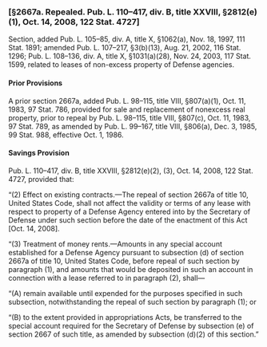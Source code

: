 ### [§2667a. Repealed. Pub. L. 110–417, div. B, title XXVIII, §2812(e)(1), Oct. 14, 2008, 122 Stat. 4727] ###

Section, added Pub. L. 105–85, div. A, title X, §1062(a), Nov. 18, 1997, 111 Stat. 1891; amended Pub. L. 107–217, §3(b)(13), Aug. 21, 2002, 116 Stat. 1296; Pub. L. 108–136, div. A, title X, §1031(a)(28), Nov. 24, 2003, 117 Stat. 1599, related to leases of non-excess property of Defense agencies.

#### Prior Provisions ####

A prior section 2667a, added Pub. L. 98–115, title VIII, §807(a)(1), Oct. 11, 1983, 97 Stat. 786, provided for sale and replacement of nonexcess real property, prior to repeal by Pub. L. 98–115, title VIII, §807(c), Oct. 11, 1983, 97 Stat. 789, as amended by Pub. L. 99–167, title VIII, §806(a), Dec. 3, 1985, 99 Stat. 988, effective Oct. 1, 1986.

#### Savings Provision ####

Pub. L. 110–417, div. B, title XXVIII, §2812(e)(2), (3), Oct. 14, 2008, 122 Stat. 4727, provided that:

“(2) Effect on existing contracts.—The repeal of section 2667a of title 10, United States Code, shall not affect the validity or terms of any lease with respect to property of a Defense Agency entered into by the Secretary of Defense under such section before the date of the enactment of this Act [Oct. 14, 2008].

“(3) Treatment of money rents.—Amounts in any special account established for a Defense Agency pursuant to subsection (d) of section 2667a of title 10, United States Code, before repeal of such section by paragraph (1), and amounts that would be deposited in such an account in connection with a lease referred to in paragraph (2), shall—

“(A) remain available until expended for the purposes specified in such subsection, notwithstanding the repeal of such section by paragraph (1); or

“(B) to the extent provided in appropriations Acts, be transferred to the special account required for the Secretary of Defense by subsection (e) of section 2667 of such title, as amended by subsection (d)(2) of this section.”